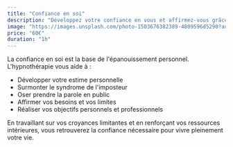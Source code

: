 ```yaml
---
title: "Confiance en soi"
description: "Développez votre confiance en vous et affirmez-vous grâce à l'hypnothérapie."
image: "https://images.unsplash.com/photo-1503676382389-4809596d5290?auto=format&fit=crop&w=600&q=80"
price: "60€"
duration: "1h"
---
```


La confiance en soi est la base de l'épanouissement personnel. L'hypnothérapie vous aide à :

- Développer votre estime personnelle
- Surmonter le syndrome de l'imposteur
- Oser prendre la parole en public
- Affirmer vos besoins et vos limites
- Réaliser vos objectifs personnels et professionnels

En travaillant sur vos croyances limitantes et en renforçant vos ressources intérieures, vous retrouverez la confiance nécessaire pour vivre pleinement votre vie.
